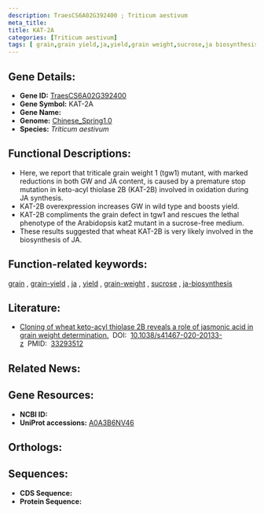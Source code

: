 ```yaml
---
description: TraesCS6A02G392400 ; Triticum aestivum
meta_title:
title: KAT-2A
categories: [Triticum aestivum]
tags: [ grain,grain yield,ja,yield,grain weight,sucrose,ja biosynthesis ]
---
```


## Gene Details:
- **Gene ID:**	[TraesCS6A02G392400](https://ensembl.gramene.org/Triticum_aestivum/Gene/Summary?g=TraesCS6A02G392400)
- **Gene Symbol:** KAT-2A
- **Gene Name:** 
- **Genome:** [Chinese_Spring1.0](https://ensembl.gramene.org/Triticum_aestivum/Info/Index)
- **Species:** *Triticum aestivum*

## Functional Descriptions:
   - Here, we report that triticale grain weight 1 (tgw1) mutant, with marked reductions in both GW and JA content, is caused by a premature stop mutation in keto-acyl thiolase 2B (KAT-2B) involved in oxidation during JA synthesis.
   - KAT-2B overexpression increases GW in wild type and boosts yield.
   - KAT-2B compliments the grain defect in tgw1 and rescues the lethal phenotype of the Arabidopsis kat2 mutant in a sucrose-free medium.
   - These results suggested that wheat KAT-2B is very likely involved in the biosynthesis of JA.

## Function-related keywords:
[grain](/tags/grain/)&nbsp;,&nbsp;[grain-yield](/tags/grain-yield/)&nbsp;,&nbsp;[ja](/tags/ja/)&nbsp;,&nbsp;[yield](/tags/yield/)&nbsp;,&nbsp;[grain-weight](/tags/grain-weight/)&nbsp;,&nbsp;[sucrose](/tags/sucrose/)&nbsp;,&nbsp;[ja-biosynthesis](/tags/ja-biosynthesis/)

## Literature:
   - [Cloning of wheat keto-acyl thiolase 2B reveals a role of jasmonic acid in grain weight determination.]( https://www.nature.com/articles/s41467-020-20133-z)&nbsp;&nbsp;DOI:&nbsp;&nbsp;[10.1038/s41467-020-20133-z](https://www.nature.com/articles/s41467-020-20133-z)&nbsp;&nbsp;PMID:&nbsp;&nbsp;[33293512](https://pubmed.ncbi.nlm.nih.gov/33293512/)

## Related News:

## Gene Resources:
- **NCBI ID:**  [](https://www.ncbi.nlm.nih.gov/gene/?term=)
- **UniProt accessions:** [A0A3B6NV46](https://www.uniprot.org/uniprotkb/A0A3B6NV46/entry)

## Orthologs:

## Sequences:
- **CDS Sequence:**
- **Protein Sequence:**
